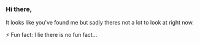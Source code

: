 ### Hi there, 
It looks like you've found me but sadly theres not a lot to look at right now.

⚡ Fun fact: I lie there is no fun fact...
